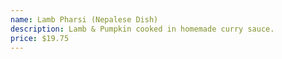 ```yaml
---
name: Lamb Pharsi (Nepalese Dish)
description: Lamb & Pumpkin cooked in homemade curry sauce.
price: $19.75
---
```

